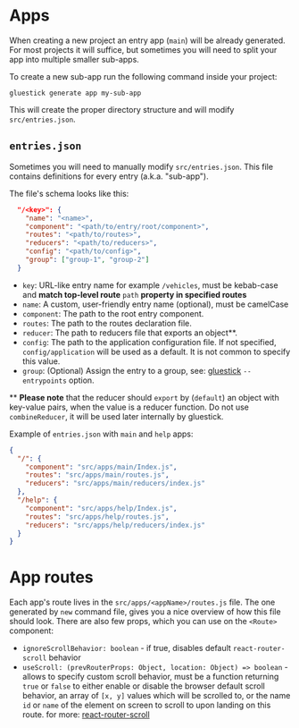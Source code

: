 # Apps
When creating a new project an entry app (`main`) will be already generated.
For most projects it will suffice, but sometimes you will need to split your app
into multiple smaller sub-apps.

To create a new sub-app run the following command inside your project:
```
gluestick generate app my-sub-app
```

This will create the proper directory structure and will modify `src/entries.json`.

## `entries.json`
Sometimes you will need to manually modify `src/entries.json`.
This file contains definitions for every entry (a.k.a. "sub-app").

The file's schema looks like this:

```json
  "/<key>": {
    "name": "<name>",
    "component": "<path/to/entry/root/component>",
    "routes": "<path/to/routes>",
    "reducers": "<path/to/reducers>",
    "config": "<path/to/config>",
    "group": ["group-1", "group-2"]
  }
```

- `key`: URL-like entry name for example `/vehicles`, must be kebab-case and __match top-level route__ `path` __property in specified routes__
- `name`: A custom, user-friendly entry name (optional), must be camelCase
- `component`: The path to the root entry component.
- `routes`: The path to the routes declaration file.
- `reducer`: The path to reducers file that exports an object**.
- `config`: The path to the application configuration file. If not specified, `config/application` will be used as a default. It is not common to specify this value.
- `group`: (Optional) Assign the entry to a group, see: [gluestick](../packages/gluestick/README.md) `--entrypoints` option.

** **Please note** that the reducer should `export` by (`default`) an object with key-value pairs,
when the value is a reducer function. Do not use `combineReducer`, it will be used later internally
by gluestick.

Example of `entries.json` with `main` and `help` apps:

```json
{
  "/": {
    "component": "src/apps/main/Index.js",
    "routes": "src/apps/main/routes.js",
    "reducers": "src/apps/main/reducers/index.js"
  },
  "/help": {
    "component": "src/apps/help/Index.js",
    "routes": "src/apps/help/routes.js",
    "reducers": "src/apps/help/reducers/index.js"
  }
}
```

# App routes
Each app's route lives in the `src/apps/<appName>/routes.js` file. The one generated by `new` command file, gives you a nice overview of how this file should look. There are also few props, which you can use on the `<Route>` component:
* `ignoreScrollBehavior: boolean` - if true, disables default `react-router-scroll` behavior
* `useScroll: (prevRouterProps: Object, location: Object) => boolean` - allows to specify custom scroll behavior, must be a function returning `true` or `false` to either enable or disable the browser default scroll behavior, an array of `[x, y]` values which will be scrolled to, or the name `id` or `name` of the element on screen to scroll to upon landing on this route. for more: [react-router-scroll](https://github.com/taion/react-router-scroll#custom-scroll-behavior)
